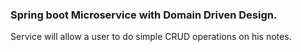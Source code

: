 ### Spring boot Microservice with Domain Driven Design.

Service will allow a user to do simple CRUD operations on his notes.
